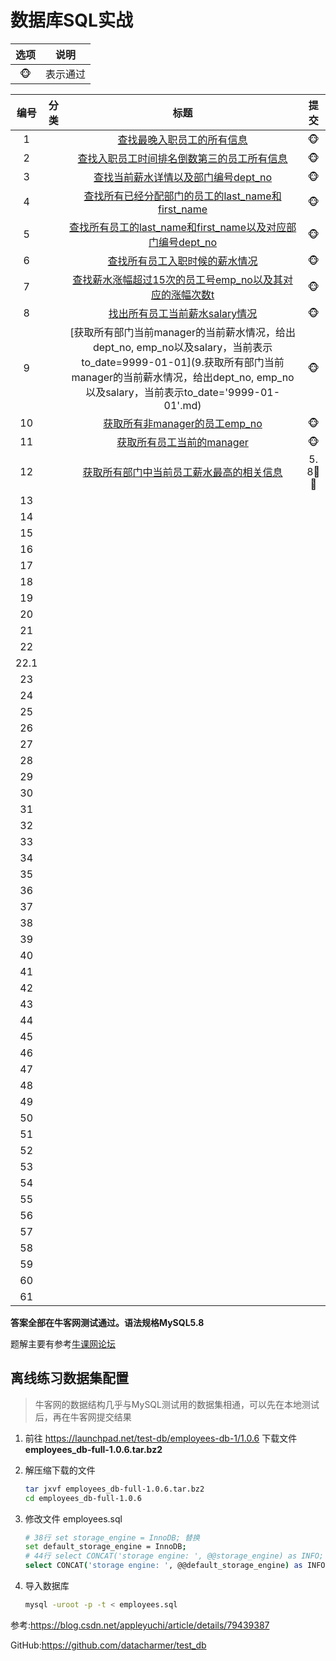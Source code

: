 # 数据库SQL实战

|选项|说明|
|:--:|:--:|
|:monkey_face:|表示通过|



| 编号 | 分类 |       标题       |  提交   |
| :--: | :--: | :--------------: | :---: |
|  1   |  | [查找最晚入职员工的所有信息](1.查找最晚入职员工的所有信息.md) | :monkey_face: |
| 2 |  | [查找入职员工时间排名倒数第三的员工所有信息](2.查找入职员工时间排名倒数第三的员工所有信息.md) | :monkey_face: |
| 3 |  | [查找当前薪水详情以及部门编号dept_no](3.查找当前薪水详情以及部门编号dept_no.md) | :monkey_face: |
| 4 |  | [查找所有已经分配部门的员工的last_name和first_name](4.查找所有已经分配部门的员工的last_name和first_name.md) | :monkey_face: |
| 5 |  | [查找所有员工的last_name和first_name以及对应部门编号dept_no](5.查找所有员工的last_name和first_name以及对应部门编号dept_no.md) | :monkey_face: |
| 6 |  | [查找所有员工入职时候的薪水情况](6.查找所有员工入职时候的薪水情况.md) | :monkey_face: |
| 7 |  | [查找薪水涨幅超过15次的员工号emp_no以及其对应的涨幅次数t](7.查找薪水涨幅超过15次的员工号emp_no以及其对应的涨幅次数t.md) | :monkey_face: |
| 8 |  | [找出所有员工当前薪水salary情况](8.找出所有员工当前薪水salary情况.md) | :monkey_face: |
| 9 |  | [获取所有部门当前manager的当前薪水情况，给出dept_no, emp_no以及salary，当前表示to_date=9999-01-01](9.获取所有部门当前manager的当前薪水情况，给出dept_no, emp_no以及salary，当前表示to_date='9999-01-01'.md) | :monkey_face: |
| 10 |  | [获取所有非manager的员工emp_no](10.获取所有非manager的员工emp_no.md) | :monkey_face: |
| 11 |  | [获取所有员工当前的manager](11.获取所有员工当前的manager.md) | :monkey_face: |
| 12 |  | [获取所有部门中当前员工薪水最高的相关信息](12.获取所有部门中当前员工薪水最高的相关信息.md) | 5​.​8:see_no_evil::monkey_face: |
| 13 |  |  |  |
| 14 |  |  |  |
| 15 |  |  |  |
| 16 |  |  |  |
| 17 |  |  |  |
| 18 |  |  |  |
| 19 |  |  |  |
| 20 |  |  |  |
| 21 |  |  |  |
| 22 |  |  |  |
| 22.1 |  |  |  |
| 23 |  |  |  |
| 24 |  |  |  |
| 25 |  |  |  |
| 26 |  |  |  |
| 27 |  |  |  |
| 28 |  |  |  |
| 29 |  |  |  |
| 30 |  |  |  |
| 31 |  |  |  |
| 32 |  |  |  |
| 33 |  |  |  |
| 34 |  |  |  |
| 35 |  |  |  |
| 36 |  |  |  |
| 37 |  |  |  |
| 38 |  |  |  |
| 39 |  |  |  |
| 40 |  |  |  |
| 41 |  |  |  |
| 42 |  |  |  |
| 43 |  |  |  |
| 44 |  |  |  |
| 45 |  |  |  |
| 46 |  |  |  |
| 47 |  |  |  |
| 48 |  |  |  |
| 49 |  |  |  |
| 50 |  |  |  |
| 51 |  |  |  |
| 52 |  |  |  |
| 53 |  |  |  |
| 54 |  |  |  |
| 55 |  |  |  |
| 56 |  |  |  |
| 57 |  |  |  |
| 58 |  |  |  |
| 59 |  |  |  |
| 60 |  |  |  |
| 61 |  |  |  |

**答案全部在牛客网测试通过。语法规格MySQL5.8**

题解主要有参考[牛课网论坛](https://www.nowcoder.com/ta/sql)



## 离线练习数据集配置

> 牛客网的数据结构几乎与MySQL测试用的数据集相通，可以先在本地测试后，再在牛客网提交结果

1. 前往 https://launchpad.net/test-db/employees-db-1/1.0.6 下载文件 **employees_db-full-1.0.6.tar.bz2**

2. 解压缩下载的文件

   ```bash
   tar jxvf employees_db-full-1.0.6.tar.bz2
   cd employees_db-full-1.0.6
   ```

3. 修改文件 employees.sql

   ```bash
   # 38行 set storage_engine = InnoDB; 替换
   set default_storage_engine = InnoDB;
   # 44行 select CONCAT('storage engine: ', @@storage_engine) as INFO; 替换
   select CONCAT('storage engine: ', @@default_storage_engine) as INFO;
   ```

4. 导入数据库

   ```bash
   mysql -uroot -p -t < employees.sql
   ```

参考:https://blog.csdn.net/appleyuchi/article/details/79439387

GitHub:https://github.com/datacharmer/test_db